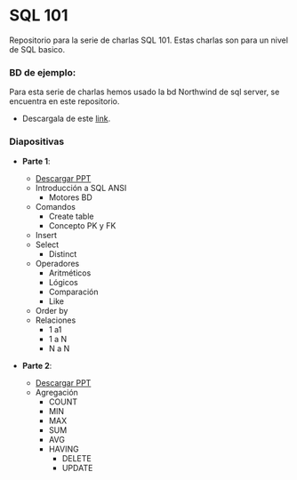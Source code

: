 # SQL 101
Repositorio para la serie de charlas SQL 101.
Estas charlas son para un nivel de SQL basico.

### BD de ejemplo:
Para esta serie de charlas hemos usado la bd Northwind de sql server, se encuentra en este repositorio.

- Descargala de este [link](https://github.com/damiancipolat/SQL_101/blob/master/SQL%20101%20_%20Parte%201.pptx).

### Diapositivas
- **Parte 1**:
  - [Descargar PPT](https://github.com/damiancipolat/SQL_101/blob/master/SQL%20101%20_%20Parte%201.pptx)
  - Introducción a SQL ANSI
    - Motores BD
  - Comandos
    - Create table
    - Concepto PK y FK
  - Insert
  - Select
    - Distinct
  - Operadores
    - Aritméticos
    - Lógicos
    - Comparación
    - Like
  - Order by
  - Relaciones
    - 1 a1 
    - 1 a N
    - N a N

- **Parte 2**:
  - [Descargar PPT](https://github.com/damiancipolat/SQL_101/blob/master/SQL%20101%20_%20Parte%202.pptx)
  - Agregación
    - COUNT
    - MIN
    - MAX
    - SUM
    - AVG
    - HAVING
      - DELETE
      - UPDATE
